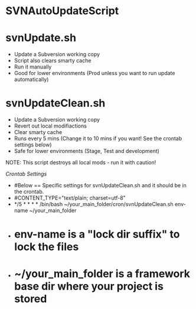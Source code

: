 SVNAutoUpdateScript
===================

svnUpdate.sh
===================

* Update a Subversion working copy
* Script also clears smarty cache
* Run it manually
* Good for lower environments (Prod unless you want to run update automatically)


svnUpdateClean.sh
===================

* Update a Subversion working copy
* Revert out local modifiactions
* Clear smarty cache
* Runs every 5 mins (Change it to 10 mins if you want! See the crontab settings below)
* Safe for lower environments (Stage, Test and development)

NOTE: This script destroys all local mods - run it with caution!


*Crontab Settings*
* #Below == Specific settings for svnUpdateClean.sh and it should be in the crontab.
* #CONTENT_TYPE="text/plain; charset=utf-8"
* */5 * * * * /bin/bash ~/your_main_folder/cron/svnUpdateClean.sh env-name ~/your_main_folder
* #  env-name is a "lock dir suffix" to lock the files
* #  ~/your_main_folder is a framework base dir where your project is stored
